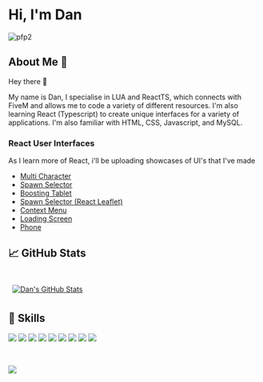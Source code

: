 # Hi, I'm Dan

![pfp2](https://github.com/dann-5m/dann-5m/assets/76439485/a4d1aee1-1e74-4665-bf16-b48141377762)

## About Me 🧑

Hey there 👋

My name is Dan, I specialise in LUA and ReactTS, which connects with FiveM and allows me to code a variety of different resources. I'm also learning React (Typescript) to create unique interfaces for a variety of applications. I'm also familiar with HTML, CSS, Javascript, and MySQL.

### React User Interfaces
As I learn more of React, i'll be uploading showcases of UI's that I've made
- [Multi Character](https://streamable.com/altgw7)
- [Spawn Selector](https://streamable.com/78wmat)
- [Boosting Tablet](https://imgur.com/IDdl8yV)
- [Spawn Selector (React Leaflet)](https://www.youtube.com/watch?v=3BP-mVIOzNA)
- [Context Menu](https://streamable.com/gh0v43)
- [Loading Screen](https://streamable.com/1w6xck)
- [Phone](https://streamable.com/hf2r4v)

## &#x1f4c8; GitHub Stats

<br>

<a href="https://github.com/dann-5m">
  <img align="center" style="margin:0.5rem" src="https://github-readme-stats.vercel.app/api?username=dann-5m&count_private=true&show_icons=true&line_height=27&count_private=true&title_color=ffffff&text_color=c9cacc&icon_color=4AB097&bg_color=00102a" alt="Dan's GitHub Stats" />
</a>

## 💼 Skills

![](https://img.shields.io/badge/Code-LUA-informational?style=flat&logo=Lua&logoColor=white&color=00102a)
![](https://img.shields.io/badge/Code-React-informational?style=flat&logo=react&logoColor=white&color=00102a)
![](https://img.shields.io/badge/Code-MUI-informational?style=flat&logo=MUI&logoColor=white&color=00102a)
![](https://img.shields.io/badge/Code-HTML-informational?style=flat&logo=HTML5&logoColor=white&color=00102a)
![](https://img.shields.io/badge/Code-CSS-informational?style=flat&logo=CSS3&logoColor=white&color=00102a)
![](https://img.shields.io/badge/Code-JavaScript-informational?style=flat&logo=JavaScript&logoColor=white&color=00102a)
![](https://img.shields.io/badge/Code-TypeScript-informational?style=flat&logo=TypeScript&logoColor=white&color=00102a)
![](https://img.shields.io/badge/Code-MySQL-informational?style=flat&logo=MySQL&logoColor=white&color=00102a)
![](https://img.shields.io/badge/Code-Mantine-informational?style=flat&logo=Mantine&logoColor=white&color=00102a)

<br>

![](https://komarev.com/ghpvc/?username=dann-5m&color=00102a)

